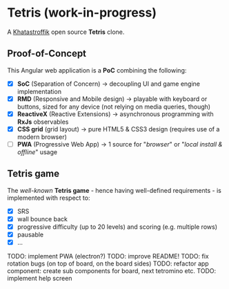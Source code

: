 # Tetris (work-in-progress)

A [Khatastroffik](https://www.khatastroffik.net) open source **Tetris** clone.

## Proof-of-Concept

This Angular web application is a **PoC** combining the following:

- [x] **SoC** (Separation of Concern) &rightarrow; decoupling UI and game engine implementation
- [x] **RMD** (Responsive and Mobile design) &rightarrow; playable with keyboard or buttons, sized for any device (not relying on media queries, though)
- [x] **ReactiveX** (Reactive Extensions) &rightarrow; asynchronous programming with **RxJs** observables
- [x] **CSS grid** (grid layout) &rightarrow; pure HTML5 & CSS3 design (requires use of a modern browser)
- [ ] **PWA** (Progressive Web App) &rightarrow; 1 source for "*browser*" or "*local install &amp; offline*" usage

## Tetris game

The *well-known* **Tetris game** - hence having well-defined requirements - is implemented with respect to:

- [x] SRS
- [x] wall bounce back
- [x] progressive difficulty (up to 20 levels) and scoring (e.g. multiple rows)
- [x] pausable
- [x] ...

TODO: implement PWA (electron?)
TODO: improve README!
TODO: fix rotation bugs (on top of board, on the board sides)
TODO: refactor app component: create sub components for board, next tetromino etc.
TODO: implement help screen

